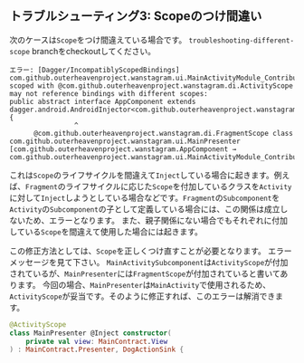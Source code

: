 ## トラブルシューティング3: Scopeのつけ間違い

次のケースは`Scope`をつけ間違えている場合です。
`troubleshooting-different-scope` branchをcheckoutしてください。

```
エラー: [Dagger/IncompatiblyScopedBindings] com.github.outerheavenproject.wanstagram.ui.MainActivityModule_ContributeMainActivity.MainActivitySubcomponent scoped with @com.github.outerheavenproject.wanstagram.di.ActivityScope may not reference bindings with different scopes:
public abstract interface AppComponent extends dagger.android.AndroidInjector<com.github.outerheavenproject.wanstagram.App> {
                ^
      @com.github.outerheavenproject.wanstagram.di.FragmentScope class com.github.outerheavenproject.wanstagram.ui.MainPresenter [com.github.outerheavenproject.wanstagram.AppComponent → com.github.outerheavenproject.wanstagram.ui.MainActivityModule_ContributeMainActivity.MainActivitySubcomponent]
```

これは`Scope`のライフサイクルを間違えて`Inject`している場合に起きます。例えば、`Fragment`のライフサイクルに応じた`Scope`を付加しているクラスを`Activity`に対して`Inject`しようとしている場合などです。`Fragment`の`Subcomponent`を`Activity`の`Subcomponent`の子として定義している場合には、この関係は成立しないため、エラーとなります。
また、親子関係にない場合でもそれぞれに付加している`Scope`を間違えて使用した場合には起きます。

この修正方法としては、`Scope`を正しくつけ直すことが必要となります。
エラーメッセージを見て下さい。
`MainActivitySubcomponent`は`ActivityScope`が付加されているが、`MainPresenter`には`FragmentScope`が付加されていると書いてあります。
今回の場合、`MainPresenter`は`MainActivity`で使用されるため、`ActivityScope`が妥当です。そのように修正すれば、このエラーは解消できます。

```kt
@ActivityScope
class MainPresenter @Inject constructor(
    private val view: MainContract.View
) : MainContract.Presenter, DogActionSink {
```
